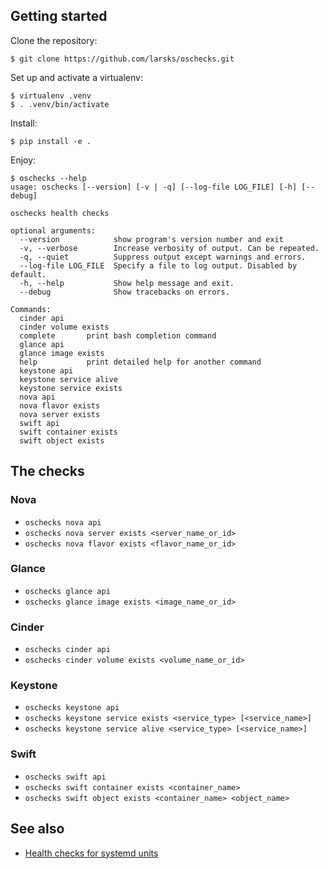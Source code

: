 ## Getting started

Clone the repository:

    $ git clone https://github.com/larsks/oschecks.git

Set up and activate a virtualenv:

    $ virtualenv .venv
    $ . .venv/bin/activate

Install:

    $ pip install -e .

Enjoy:

    $ oschecks --help
    usage: oschecks [--version] [-v | -q] [--log-file LOG_FILE] [-h] [--debug]

    oschecks health checks

    optional arguments:
      --version            show program's version number and exit
      -v, --verbose        Increase verbosity of output. Can be repeated.
      -q, --quiet          Suppress output except warnings and errors.
      --log-file LOG_FILE  Specify a file to log output. Disabled by default.
      -h, --help           Show help message and exit.
      --debug              Show tracebacks on errors.

    Commands:
      cinder api
      cinder volume exists
      complete       print bash completion command
      glance api
      glance image exists
      help           print detailed help for another command
      keystone api
      keystone service alive
      keystone service exists
      nova api
      nova flavor exists
      nova server exists
      swift api
      swift container exists
      swift object exists

## The checks

### Nova

- `oschecks nova api`
- `oschecks nova server exists <server_name_or_id>`
- `oschecks nova flavor exists <flavor_name_or_id>`

### Glance

- `oschecks glance api`
- `oschecks glance image exists <image_name_or_id>`

### Cinder

- `oschecks cinder api`
- `oschecks cinder volume exists <volume_name_or_id>`

### Keystone

- `oschecks keystone api`
- `oschecks keystone service exists <service_type> [<service_name>]`
- `oschecks keystone service alive <service_type> [<service_name>]`

### Swift

- `oschecks swift api`
- `oschecks swift container exists <container_name>`
- `oschecks swift object exists <container_name> <object_name>`

## See also

- [Health checks for systemd units][oschecks_systemd]

[oschecks_systemd]: https://github.com/larsks/oschecks_systemd
